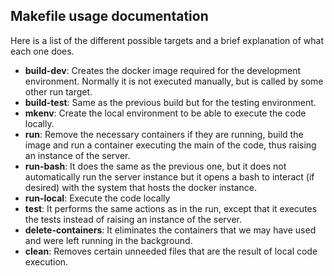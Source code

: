 ## Makefile usage documentation
Here is a list of the different possible targets and a brief explanation of what each one does.


* **build-dev**: Creates the docker image required for the development environment. Normally it is not executed manually, but is called by some other run target.
* **build-test**: Same as the previous build but for the testing environment.
* **mkenv**: Create the local environment to be able to execute the code locally.
* **run**: Remove the necessary containers if they are running, build the image and run a container executing the main of the code, thus raising an instance of the server.
* **run-bash**: It does the same as the previous one, but it does not automatically run the server instance but it opens a bash to interact (if desired) with the system that hosts the docker instance.
* **run-local**: Execute the code locally
* **test**: It performs the same actions as in the run, except that it executes the tests instead of raising an instance of the server.
* **delete-containers**: It eliminates the containers that we may have used and were left running in the background.
* **clean**: Removes certain unneeded files that are the result of local code execution.

